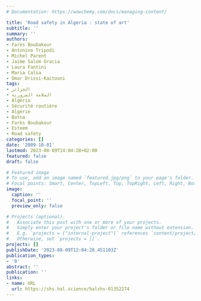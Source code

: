 ```yaml
---
# Documentation: https://wowchemy.com/docs/managing-content/

title: 'Road safety in Algeria : state of art'
subtitle: ''
summary: ''
authors:
- Farès Boubakour
- Antonino Tripodi
- Michel Parent
- Jaime Salom Gracia
- Laura Fantini
- Maria Calia
- Omar Drissi-Kaitouni
tags:
- الجزائر
- السلامة المرورية
- Algéria
- Sécurité routière
- Algérie
- Batna
- Farès Boubakour
- Esteem
- Road safety
categories: []
date: '2009-10-01'
lastmod: 2023-08-09T14:04:28+02:00
featured: false
draft: false

# Featured image
# To use, add an image named `featured.jpg/png` to your page's folder.
# Focal points: Smart, Center, TopLeft, Top, TopRight, Left, Right, BottomLeft, Bottom, BottomRight.
image:
  caption: ''
  focal_point: ''
  preview_only: false

# Projects (optional).
#   Associate this post with one or more of your projects.
#   Simply enter your project's folder or file name without extension.
#   E.g. `projects = ["internal-project"]` references `content/project/deep-learning/index.md`.
#   Otherwise, set `projects = []`.
projects: []
publishDate: '2023-08-09T12:04:28.451103Z'
publication_types:
- '0'
abstract: ''
publication: ''
links:
- name: URL
  url: https://shs.hal.science/halshs-01352274
---
```

